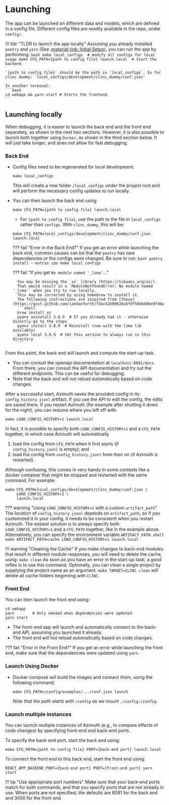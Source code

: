 # Launching
The app can be launched on different data and models, which are defined in a config file.
Different config files are readily available in the repo, under `config/`.

!!! tldr "TLDR to launch the app locally"
    Assuming you already installed `poetry` and `yarn` (See
    [:material-link: Initial Setup](setup.md)), you can run the app by performing:
    ```bash
    make local_configs  # modify all configs for local usage
    make CFG_PATH={path to config file} launch.local  # Start the backend.
    ```

    `{path to config file}` should be the path in `local_configs`. Ex for clinc dummy: `local_configs/development/clinc_dummy/conf.json`

    In another terminal:
    ```bash
    cd webapp && yarn start # Starts the frontend.
    ```



## Launching locally
When debugging, it is easier to launch the back end and the front end separately, as shown in the next two sections.
However, it is also possible to launch both together using `Docker`, as shown in the third section below.
It will just take longer, and does not allow for fast debugging.

### Back End
* Config files need to be regenerated for local development.
  ```
  make local_configs
  ```
  This will create a new folder `/local_configs` under the project root and will perform the necessary config updates to run locally.
* You can then launch the back end using:
  ```
  make CFG_PATH={path to config file} launch.local
  ```
     - For `{path to config file}`, use the path to the file in `local_configs` rather than `configs`. With `clinc_dummy`, this will be:
  ```
  make CFG_PATH=local_configs/development/clinc_dummy/conf.json launch.local
  ```

    ??? fail "Error in the Back End?"
        If you get an error while launching the back end, common causes can be that the `poetry`
        has new dependencies or the configs were changed. Be sure to run:
        ```bash
        poetry install --extras cpu
        make local_configs
        ```

    ??? fail "If you get `No module named '_lzma'`..."

        You may be missing the `xz` library (https://tukaani.org/xz/).
        That would result in a `ModuleNotFoundError: No module named '_lzma'` when you try to run locally.
        This may be corrected by using homebrew to install it.
        The following instructions are inspired from [those](https://gist.github.com/iandanforth/f3ac42b0963bcbfdf56bb446e9f40a33).
        ```shell
        brew install xz
        pyenv uninstall 3.8.9  # If you already had it - otherwise directly go to the steps
        pyenv install 3.8.9  # Reinstall (now with the lzma lib available)
        pyenv local 3.8.9  # Set this version to always run in this directory
        ```

From this point, the back end will launch and compute the start-up task.

* You can consult the openapi documentation at `localhost:8091/docs`. From there, you can consult the API documentation and try out the different endpoints. This can be useful for debugging.
* Note that the back end will not reload automatically based on code changes.

After a successful start, Azimuth saves the provided config in its `config_history.jsonl` artifact. If you use the API to edit the config, the edits are saved there. If you restart Azimuth (for example after shutting it down for the night), you can resume where you left off with:
```shell
make LOAD_CONFIG_HISTORY=1 launch.local
```
In fact, it is possible to specify both `LOAD_CONFIG_HISTORY=1` and a `CFG_PATH` together, in which case Azimuth will automatically

1. load the config from `CFG_PATH` when it first starts (if `config_history.jsonl` is empty); and
2. load the config from `config_history.jsonl` from then on (if Azimuth is restarted).

Although confusing, this comes in very handy in some contexts like a docker container that might be stopped and restarted with the same command. For example:
```shell
make CFG_PATH=local_configs/development/clinc_dummy/conf.json \
     LOAD_CONFIG_HISTORY=1 \
     launch.local
```

??? warning "Using `LOAD_CONFIG_HISTORY=1` with a custom `artifact_path`"
    The location of `config_history.jsonl` depends on `artifact_path`, so if you customized it in your config, it needs to be consistent when you restart Azimuth. The easiest solution is to always specify both `LOAD_CONFIG_HISTORY=1` and a `CFG_PATH` together, like in the example above. Alternatively, you can specify the environment variable `ARTIFACT_PATH`:
    ```shell
    make ARTIFACT_PATH=cache LOAD_CONFIG_HISTORY=1 launch.local
    ```

!!! warning "Cleaning the Cache"
    If you make changes to back-end modules that result in different module responses, you will need to delete the cache, using:
    ```
    make clean
    ```
    As soon as you have an error in the start-up task, a good reflex is to use this command.
    Optionally, you can clean a single project by supplying the project name as an argument.
    ```
    make TARGET=CLINC clean
    ```
    will delete all cache folders beginning with `CLINC`.

### Front End
You can then launch the front end using:
```
cd webapp
yarn        # Only needed when dependencies were updated.
yarn start
```

* The front-end app will launch and automatically connect to the back-end API, assuming you launched it already.
* The front end will hot reload automatically based on code changes.

??? fail "Error in the Front End?"
    If you get an error while launching the front end, make sure that the dependencies were updated using `yarn`.

### Launch Using Docker
* Docker compose will build the images and connect them, using the following command.
  ```
  make CFG_PATH=/config/examples/.../conf.json launch
  ```
  _Note that the path starts with `/config` as we mount `./config:/config`._

### Launch multiple instances

You can launch multiple instances of Azimuth (e.g., to compare effects of code changes) by
specifying front-end and back-end ports.

To specify the back-end port, start the back end using:
  ```
  make CFG_PATH={path to config file} PORT={back-end port} launch.local
  ```

To connect the front end to this back end, start the front end using:
  ```
  REACT_APP_BACKEND_PORT={back-end port} PORT={front-end port} yarn start
  ```

!!! tip "Use appropriate port numbers"
    Make sure that your back-end ports match for both commands, and that you specify ports
    that are not already in use. When ports are not specified, the defaults are 8091 for the back
    end and 3000 for the front end.
